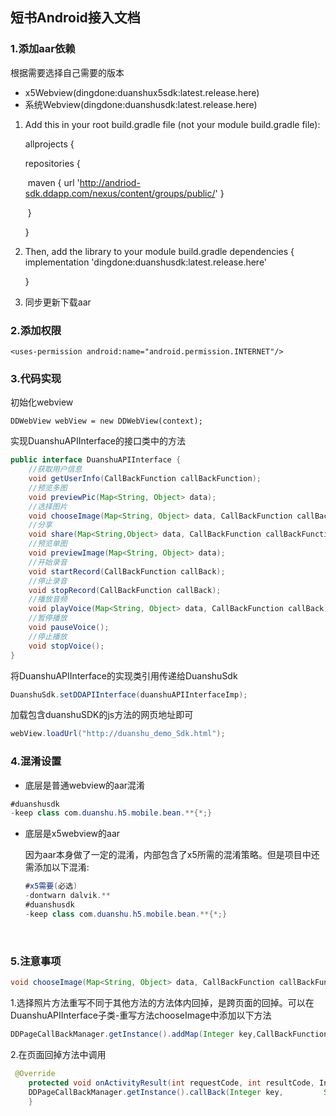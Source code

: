## 短书Android接入文档

### 1.添加aar依赖

根据需要选择自己需要的版本

- x5Webview(dingdone:duanshux5sdk:latest.release.here)
- 系统Webview(dingdone:duanshusdk:latest.release.here)

1. Add this in your root build.gradle file (not your module build.gradle file):

   allprojects {

     repositories {

   ​        maven { url 'http://andriod-sdk.ddapp.com/nexus/content/groups/public/' }

   ​    }

   }

2. Then, add the library to your module build.gradle
   dependencies {
       implementation 'dingdone:duanshusdk:latest.release.here'

   }

3. 同步更新下载aar

### 2.添加权限

```
<uses-permission android:name="android.permission.INTERNET"/>
```

### 3.代码实现

初始化webview

```
DDWebView webView = new DDWebView(context);
```

实现DuanshuAPIInterface的接口类中的方法

```java
public interface DuanshuAPIInterface {
    //获取用户信息
    void getUserInfo(CallBackFunction callBackFunction);
    //预览多图
    void previewPic(Map<String, Object> data);
    //选择图片
    void chooseImage(Map<String, Object> data, CallBackFunction callBackFunction);
    //分享
    void share(Map<String,Object> data, CallBackFunction callBackFunction);
    //预览单图
    void previewImage(Map<String, Object> data);
    //开始录音
    void startRecord(CallBackFunction callBack);
    //停止录音
    void stopRecord(CallBackFunction callBack);
    //播放音频
    void playVoice(Map<String, Object> data, CallBackFunction callBack);
    //暂停播放
    void pauseVoice();
    //停止播放
    void stopVoice();
}

```

将DuanshuAPIInterface的实现类引用传递给DuanshuSdk

```java
DuanshuSdk.setDDAPIInterface(duanshuAPIInterfaceImp);
```

加载包含duanshuSDK的js方法的网页地址即可

```java
webView.loadUrl("http://duanshu_demo_Sdk.html");
```

### 4.混淆设置

- 底层是普通webview的aar混淆

```java
#duanshusdk
-keep class com.duanshu.h5.mobile.bean.**{*;}
```

- 底层是x5webview的aar

  因为aar本身做了一定的混淆，内部包含了x5所需的混淆策略。但是项目中还需添加以下混淆:

  ```java
  #x5需要(必选)
  -dontwarn dalvik.**
  #duanshusdk
  -keep class com.duanshu.h5.mobile.bean.**{*;}
  ```

  ​

### 5.注意事项

```java
void chooseImage(Map<String, Object> data, CallBackFunction callBackFunction);
```

1.选择照片方法重写不同于其他方法的方法体内回掉，是跨页面的回掉。可以在DuanshuAPIInterface子类-重写方法chooseImage中添加以下方法

```java
DDPageCallBackManager.getInstance().addMap(Integer key,CallBackFunction callBackFunction);
```

2.在页面回掉方法中调用

```java
 @Override
    protected void onActivityResult(int requestCode, int resultCode, Intent data) {
    DDPageCallBackManager.getInstance().callBack(Integer key,         String returnData);
    }
```

